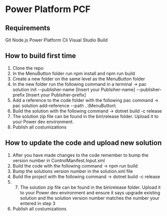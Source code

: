 # Power Platform PCF

## Requirements

Git
Node.js
Power Platform Cli
Visual Studio Build

## How to build first time

1. Clone the repo
2. In the MenuButton folder run npm install and npm run build
3. Create a new folder on the same level as the MenuButton folder
4. In the new folder run the following command in a terminal -> pac solution init --publisher-name [Insert your Publsiher-name] --publisher-prefix [Insert your Publsiher-prefix]
5. Add a reference to the code folder with the following pac command -> pac solution add-reference --path ..\MenuButton\
6. Build the solution with the following command -> dotnet build -c release
7. The solution zip file can be found in the bin\release folder. Upload it to your Power dev environment.
8. Publish all costumizations

## How to update the code and upload new solution
1. After you have made changes to the code remember to bump the version number in ControlManifest.Input.xml
2. Build the code with the following command -> npm run build
3. Bump the solutions version number in the solution.xml file
4. Build the project with the following command -> dotnet build -c release
5. 7. The solution zip file can be found in the bin\release folder. Upload it to your Power dev environment and ensure it says upgrade existing solution and the solution version number matches the number your entered in step 3
6. Publish all costumizations
